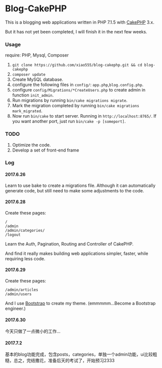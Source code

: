 # Blog-CakePHP

This is a blogging web applications written in PHP 7.1.5 with [CakePHP](http://cakephp.org) 3.x.

But it has not yet been completed, I will finish it in the next few weeks.

### Usage

require: PHP, Mysql, Composer

1. `git clone https://github.com/xiao555/blog-cakephp.git && cd blog-cakephp`
2. `composer update`
3. Create MySQL database.
4. configure the following files in `config/`: `app.php`,`blog.config.php`.
5. configure `config/Migrations/*CreateUsers.php` to create admin in function `init_admin`.
6. Run migrations by running `bin/cake migrations migrate`.
7. Mark the migration completed by running `bin/cake migrations mark_migrated`.
8. Now run `bin/cake` to start server. Running in `http://localhost:8765/`. If you want another port, just run `bin/cake -p [someport]`.

### TODO

1. Optimize the code.
2. Develop a set of front-end frame


### Log

#### 2017.6.26

Learn to use bake to create a migrations file. Although it can automatically generate code, but still need to make some adjustments to the code.

#### 2017.6.28

Create these pages:

    /
    /admin
    /admin/categories/
    /logout
    
Learn the Auth, Pagination, Routing and Controller of CakePHP.

And find it really makes building web applications simpler, faster, while requiring less code.

#### 2017.6.29

Create these pages:

    /admin/articles
    /admin/users
    
And I use [Bootstrap](http://getbootstrap.com/) to create my theme. 
(emmmmm...Become a Bootstrap engineer.)

#### 2017.6.30

今天只做了一点微小的工作...

#### 2017.7.2

基本的blog功能完成，包含posts，categories，单独一个admin功能，ui比较粗糙，总之，完结撒花，准备后天的考试了，开始预习2333